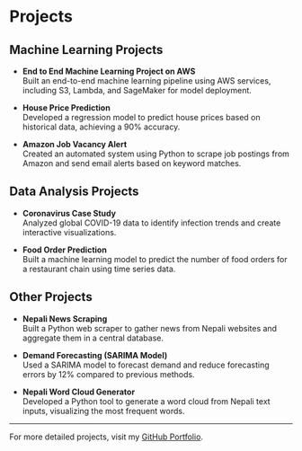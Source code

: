 # Projects

## Machine Learning Projects

- **End to End Machine Learning Project on AWS**  
  Built an end-to-end machine learning pipeline using AWS services, including S3, Lambda, and SageMaker for model deployment.

- **House Price Prediction**  
  Developed a regression model to predict house prices based on historical data, achieving a 90% accuracy.

- **Amazon Job Vacancy Alert**  
  Created an automated system using Python to scrape job postings from Amazon and send email alerts based on keyword matches.

## Data Analysis Projects

- **Coronavirus Case Study**  
  Analyzed global COVID-19 data to identify infection trends and create interactive visualizations.

- **Food Order Prediction**  
  Built a machine learning model to predict the number of food orders for a restaurant chain using time series data.

## Other Projects

- **Nepali News Scraping**  
  Built a Python web scraper to gather news from Nepali websites and aggregate them in a central database.

- **Demand Forecasting (SARIMA Model)**  
  Used a SARIMA model to forecast demand and reduce forecasting errors by 12% compared to previous methods.

- **Nepali Word Cloud Generator**  
  Developed a Python tool to generate a word cloud from Nepali text inputs, visualizing the most frequent words.

---

For more detailed projects, visit my [GitHub Portfolio](https://github.com/aktrikx).

